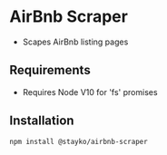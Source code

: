 # AirBnb Scraper
- Scapes AirBnb listing pages

## Requirements
- Requires Node V10 for 'fs' promises

## Installation
```
npm install @stayko/airbnb-scraper
```
